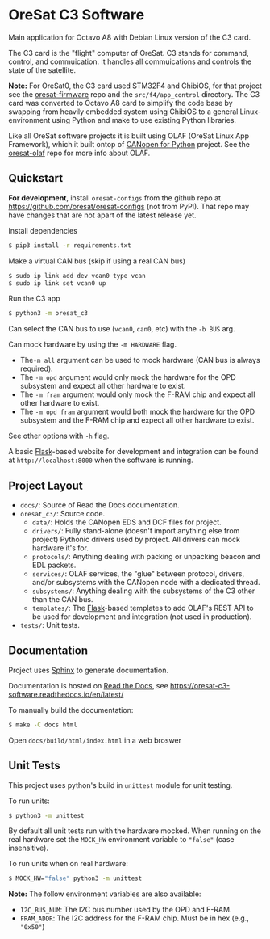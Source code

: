# OreSat C3 Software

Main application for Octavo A8 with Debian Linux version of the C3 card.

The C3 card is the "flight" computer of OreSat. C3 stands for command,
control, and commuication. It handles all commuications and controls
the state of the satellite.

**Note:** For OreSat0, the C3 card used STM32F4 and ChibiOS, for that project
see the [oresat-firmware] repo and the `src/f4/app_control` directory.
The C3 card was converted to Octavo A8 card to simplify the code base
by swapping from heavily embedded system using ChibiOS to a general
Linux-environment using Python and make to use existing Python libraries.

Like all OreSat software projects it is built using OLAF (OreSat Linux App
Framework), which it built ontop of [CANopen for Python] project. See the
[oresat-olaf] repo for more info about OLAF.

## Quickstart

**For development**, install `oresat-configs` from the github repo at 
https://github.com/oresat/oresat-configs (not from PyPI). That repo may have
changes that are not apart of the latest release yet.

Install dependencies

```bash
$ pip3 install -r requirements.txt
```

Make a virtual CAN bus (skip if using a real CAN bus)

```bash
$ sudo ip link add dev vcan0 type vcan
$ sudo ip link set vcan0 up
```

Run the C3 app

```bash
$ python3 -m oresat_c3
```

Can select the CAN bus to use (`vcan0`, `can0`, etc) with the `-b BUS` arg.

Can mock hardware by using the `-m HARDWARE` flag.

- The`-m all` argument can be used to mock hardware (CAN bus is always
  required).
- The `-m opd` argument would only mock the hardware for the OPD subsystem and
  expect all other hardware
  to exist.
- The `-m fram` argument would only mock the F-RAM chip and expect all other
  hardware to exist.
- The `-m opd fram` argument would both mock the hardware for the OPD subsystem
  and the F-RAM chip and expect all other hardware to exist.

See other options with `-h` flag.

A basic [Flask]-based website for development and integration can be found at
`http://localhost:8000` when the software is running.

## Project Layout

- `docs/`: Source of Read the Docs documentation.
- `oresat_c3/`: Source code.
  - `data/`: Holds the CANopen EDS and DCF files for project.
  - `drivers/`: Fully stand-alone (doesn't import anything else from project)
    Pythonic drivers used by project. All drivers can mock hardware it's for.
  - `protocols/`: Anything dealing with packing or unpacking beacon and EDL
    packets.
  - `services/`: OLAF services, the "glue" between protocol, drivers, and/or
    subsystems with the CANopen node with a dedicated thread.
  - `subsystems/`: Anything dealing with the subsystems of the C3 other than the
    CAN bus.
  - `templates/`: The [Flask]-based templates to add OLAF's REST API to be used
    for development and integration (not used in production).
- `tests/`: Unit tests.

## Documentation

Project uses [Sphinx] to generate documentation.

Documentation is hosted on [Read the Docs], see https://oresat-c3-software.readthedocs.io/en/latest/

To manually build the documentation:

```bash
$ make -C docs html
```

Open `docs/build/html/index.html` in a web broswer

## Unit Tests

This project uses python's build in `unittest` module for unit testing.

To run units:

```bash
$ python3 -m unittest
```

By default all unit tests run with the hardware mocked. When running on the real
hardware set the `MOCK_HW` environment variable to `"false"` (case insensitive).

To run units when on real hardware:

```bash
$ MOCK_HW="false" python3 -m unittest
```

**Note:** The follow environment variables are also available:

- `I2C_BUS_NUM`: The I2C bus number used by the OPD and F-RAM.
- `FRAM_ADDR`: The I2C address for the F-RAM chip. Must be in hex (e.g., `"0x50"`)

[oresat-firmware]: https://github.com/oresat/oresat-firmware
[Flask]: https://flask.palletsprojects.com/en/latest/
[oresat-olaf]: https://github.com/oresat/oresat-olaf
[CANopen for Python]: https://github.com/christiansandberg/canopen
[Read the Docs]: https://readthedocs.org
[Sphinx]: https://www.sphinx-doc.org/en/master/

